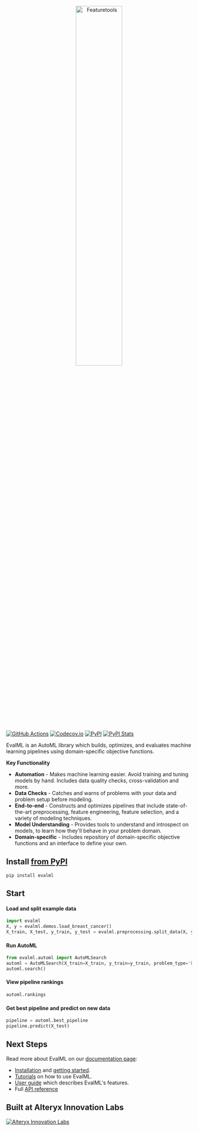 <p align="center">
<img width=50% src="https://evalml-web-images.s3.amazonaws.com/evalml_horizontal.svg" alt="Featuretools" />
</p>

[![GitHub Actions](https://github.com/alteryx/evalml/actions/workflows/linux_unit_tests.yml/badge.svg)](https://github.com/alteryx/evalml/actions/workflows/linux_unit_tests.yml)
[![Codecov.io](https://codecov.io/gh/alteryx/evalml/branch/main/graph/badge.svg?token=JDc0Ib7kYL)](https://codecov.io/gh/alteryx/evalml)
[![PyPI](https://badge.fury.io/py/evalml.svg?maxAge=2592000)](https://badge.fury.io/py/evalml)
[![PyPI Stats](https://img.shields.io/pypi/dm/evalml.svg)](https://pypistats.org/packages/evalml)

EvalML is an AutoML library which builds, optimizes, and evaluates machine learning pipelines using domain-specific objective functions.

**Key Functionality**

* **Automation** - Makes machine learning easier. Avoid training and tuning models by hand. Includes data quality checks, cross-validation and more.
* **Data Checks** - Catches and warns of problems with your data and problem setup before modeling.
* **End-to-end** - Constructs and optimizes pipelines that include state-of-the-art preprocessing, feature engineering, feature selection, and a variety of modeling techniques.
* **Model Understanding** - Provides tools to understand and introspect on models, to learn how they'll behave in your problem domain.
* **Domain-specific** - Includes repository of domain-specific objective functions and an interface to define your own.

## Install [from PyPI](https://pypi.org/project/evalml/)
```shell
pip install evalml
```

## Start

#### Load and split example data 
```python
import evalml
X, y = evalml.demos.load_breast_cancer()
X_train, X_test, y_train, y_test = evalml.preprocessing.split_data(X, y, problem_type='binary')
```

#### Run AutoML
```python
from evalml.automl import AutoMLSearch
automl = AutoMLSearch(X_train=X_train, y_train=y_train, problem_type='binary')
automl.search()
```

#### View pipeline rankings
```python
automl.rankings
```

#### Get best pipeline and predict on new data
```python
pipeline = automl.best_pipeline
pipeline.predict(X_test)
```

## Next Steps

Read more about EvalML on our [documentation page](https://evalml.alteryx.com/):

* [Installation](https://evalml.alteryx.com/en/stable/install.html) and [getting started](https://evalml.alteryx.com/en/stable/start.html).
* [Tutorials](https://evalml.alteryx.com/en/stable/tutorials.html) on how to use EvalML.
* [User guide](https://evalml.alteryx.com/en/stable/user_guide.html) which describes EvalML's features.
* Full [API reference](https://evalml.alteryx.com/en/stable/api_reference.html)

## Built at Alteryx Innovation Labs
<a href="https://www.alteryx.com/innovation-labs">
    <img src="https://evalml-web-images.s3.amazonaws.com/alteryx_innovation_labs.png" alt="Alteryx Innovation Labs" />
</a>
